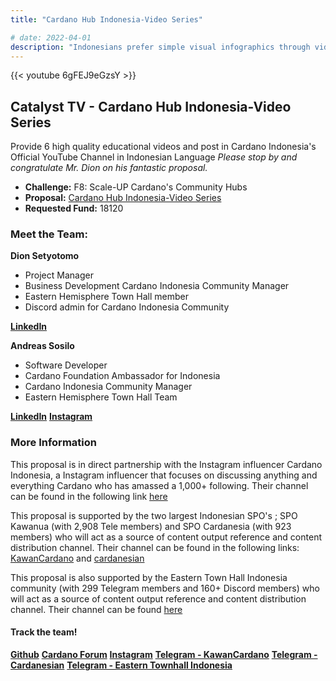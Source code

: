 ```yaml
---
title: "Cardano Hub Indonesia-Video Series"

# date: 2022-04-01
description: "Indonesians prefer simple visual infographics through videos to learn about Cardano in local language - Bahasa Indonesia"
---
```

{{<  youtube 6gFEJ9eGzsY >}}

## Catalyst TV - Cardano Hub Indonesia-Video Series

Provide 6 high quality educational videos and post in Cardano Indonesia's Official YouTube Channel in Indonesian Language
*Please stop by and congratulate Mr. Dion on his fantastic proposal.*

- **Challenge:** F8: Scale-UP Cardano's Community Hubs
- **Proposal:** [Cardano Hub Indonesia-Video Series](https://cardano.ideascale.com/c/idea/401709)
- **Requested Fund:** 18120

### Meet the Team:

**Dion Setyotomo**

- Project Manager
- Business Development Cardano Indonesia Community Manager
- Eastern Hemisphere Town Hall member
- Discord admin for Cardano Indonesia Community

[**LinkedIn**](https://www.youtube.com/redirect?event=video_description&redir_token=QUFFLUhqa2xNVlJVTjBDQWgxenhvcHhRQU1tdUxJZGpsZ3xBQ3Jtc0tudVBqaV82aHotRFM1T0lBT09lVV9NS2pGUFlTMWJ4VXJCX0VJX0ttTjZIV2luZXNQcG1kaXg4Z2tRbXN6dnQxMEI5Q3FYM2FZNjdFaDh1VHpZOC13OVgtQ0pWWk5fX3FuN01JMmVLNnFhZHBvbmdDWQ&q=https%3A%2F%2Fwww.linkedin.com%2Fin%2Fdion-p-setyotomo-4ab6508)

**Andreas Sosilo**
- Software Developer
- Cardano Foundation Ambassador for Indonesia
- Cardano Indonesia Community Manager
- Eastern Hemisphere Town Hall Team

[**LinkedIn**](https://www.youtube.com/redirect?event=video_description&redir_token=QUFFLUhqa2ZHc2Q0YVZhZERKTVBqTjAtVEMwTm5zWlp3Z3xBQ3Jtc0ttSWhOeU1lR0FBYlFGRGFxQXRTajRLMktfSkZ0QTY2MjZWZldzRmZBbEZwMDBsZ1VmRkNJdGRHdGxpSUdlMFBuNmp1WnU4NmJQSG0xV3FuUU43YVl4eV95LVd2RThEMG5iY2VGb0ZUdkJySlR0X2ZMQQ&q=https%3A%2F%2Fwww.linkedin.com%2Fin%2Fandreassosilo%2F)
[**Instagram**](https://www.youtube.com/redirect?event=video_description&redir_token=QUFFLUhqa01NSmdwZFFTekZGbjZsSWluWV9oR25JWVlsUXxBQ3Jtc0ttdDhCX29MYjk5RkRmOU5ZUWgxWnMxb1NCX1R1cHRkLUpDQ2hwLWxfbTJsUG9Icjg0WUYyV1ZreWF4ekdGcXVvQ1E4ck5wWC1TNDhJVmpHZW8taG5FTjdHU0FUU2IwN2hIeHNsajNRb0RVZ3BCSVdmRQ&q=https%3A%2F%2Fwww.instagram.com%2Fcardanoindonesia)

### More Information

This proposal is in direct partnership with the Instagram influencer Cardano Indonesia, a Instagram influencer that focuses on discussing anything and everything Cardano who has amassed a 1,000+ following. Their channel can be found in the following link [here](https://www.instagram.com/cardanoindonesia)

This proposal is supported by the two largest Indonesian SPO's ; SPO Kawanua (with 2,908 Tele members) and SPO Cardanesia (with 923 members) who will act as a source of content output reference and content distribution channel. Their channel can be found in the following links: [KawanCardano](https://t.me/KawanCardano) and [cardanesian](https://t.me/cardanesian)

This proposal is also supported by the Eastern Town Hall Indonesia community (with 299 Telegram members and 160+ Discord members) who will act as a source of content output reference and content distribution channel. Their channel can be found [here](https://t.me/EHTIndonesia)

#### Track the team!

[**Github**](https://github.com/cardano-indonesia)
[**Cardano Forum**](https://forum.cardano.org/t/silabus-workshop-cardano-hub-jakarta-2021-2023/79730)
[**Instagram**](https://www.youtube.com/redirect?event=video_description&redir_token=QUFFLUhqbEJINjFRc3B1ZElPOGtTenlIWVI3UE8yR2hxZ3xBQ3Jtc0trM1pESUg4MTBRQzlwdE8wRzB6bE55aEtnTDB5Tjh0bGZKbnJCellZc0FIZG5KZ3dEVDJ3QjJ1dFJUMjZLbGI3WXVabjQ1OHlqV2pyaHQzN0pQZXJOVHBuY1R1LTRxTHVkWVZ5YVl5N0tfckI0Mmk1aw&q=https%3A%2F%2Fwww.instagram.com%2Fcardanoindonesia%2F)
[**Telegram - KawanCardano**](https://t.me/KawanCardano)
[**Telegram - Cardanesian**](https://t.me/cardanesian)
[**Telegram - Eastern Townhall Indonesia**](https://t.me/EHTIndonesia)
